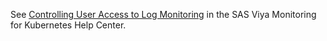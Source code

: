 See [Controlling User Access to Log Monitoring](https://documentation.sas.com/?cdcId=obsrvcdc&cdcVersion=default&docsetId=obsrvdply&docsetTarget=p1nee94eh0x1ymn1blz03g48jz2y.htm) in the SAS Viya Monitoring for Kubernetes Help Center.